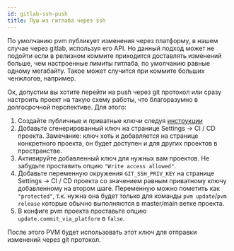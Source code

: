 ```yaml
---
id: gitlab-ssh-push
title: Пуш из гитлаба через ssh
---
```


По умолчанию pvm публикует изменения через платформу, в нашем случае через gitlab, используя его API.
Но данный подход может не подойти если в релизном коммите приходится доставлять изменений больше, чем настроенные лимиты гитлаба, по умолчанию равные одному мегабайту.
Такое может случится при коммите больших ченжлогов, например.

Ок, допустим вы хотите перейти на push через git протокол или сразу настроить проект на такую схему работы, что благоразумно в долгосрочной перспективе.
Для этого:
1. Создайте публичные и приватные ключи следуя [инструкции](https://gitlab.com/help/ssh/README)
2. Добавьте сгенерированный ключ на странице Settings -> CI / CD проекта.
   Замечание: ключ хоть и добавляется на странице конкретного проекта, он будет доступен и для других проектов в пространстве.
3. Активируйте добавленный ключ для нужных вам проектов. Не забудьте проставить опцию `"Write access allowed"`.
4. Добавьте переменную окружения `GIT_SSH_PRIV_KEY` на странице Settings -> CI / CD проекта со значением равным приватному ключу добавленному на втором шаге.
   Переменную можно пометить как `"protected"`, т.к. нужна она будет только для команды `pvm update`/`pvm release` которые обычно выполняются в master/main ветке проекта.
5. В конфиге pvm проекта проставьте опцию `update.commit_via_platform` в `false`.

После этого PVM будет использовать этот ключ для отправки изменений через git протокол.
